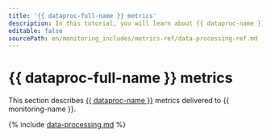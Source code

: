```yaml
---
title: '{{ dataproc-full-name }} metrics'
description: In this tutorial, you will learn about {{ dataproc-name }} metrics.
editable: false
sourcePath: en/monitoring_includes/metrics-ref/data-processing-ref.md
---
```


# {{ dataproc-full-name }} metrics


This section describes [{{ dataproc-name }}](../../data-proc/) metrics delivered to {{ monitoring-name }}.

{% include [data-processing.md](../../_includes/monitoring/metrics-ref/data-processing.md) %}